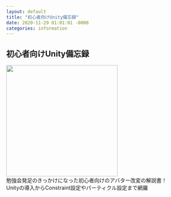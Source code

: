 ```yaml
---
layout: default
title: "初心者向けUnity備忘録"
date: 2020-11-29 01:01:01 -0000
categories: information
---
```

## 初心者向けUnity備忘録

<div style="float:left">
<a href="https://nazell.booth.pm/items/2203578"><img src="/assets/images/nazell_unity_book.jpg" width="300px"></a>
</div>
<div style="float:left">勉強会発足のきっかけになった初心者向けのアバター改変の解説書！<br>
Unityの導入からConstraint設定やパーティクル設定まで網羅</div>
<div style="clear:both;"></div>
